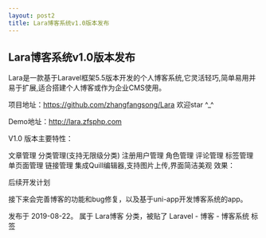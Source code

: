 ```yaml
---
layout: post2
title: Lara博客系统v1.0版本发布
---
```





## Lara博客系统v1.0版本发布
Lara是一款基于Laravel框架5.5版本开发的个人博客系统,它灵活轻巧,简单易用并易于扩展,适合搭建个人博客或作为企业CMS使用。



项目地址：https://github.com/zhangfangsong/Lara 欢迎star ^_^

Demo地址：http://lara.zfsphp.com



V1.0 版本主要特性：

文章管理
分类管理(支持无限级分类)
注册用户管理
角色管理
评论管理
标签管理
单页面管理
链接管理
集成Quill编辑器,支持图片上传,界面简洁美观
效果：













后续开发计划



接下来会完善博客的功能和bug修复，以及基于uni-app开发博客系统的app。

发布于 2019-08-22。 属于 Lara博客 分类，被贴了 Laravel - 博客 - 博客系统 标签
                 
